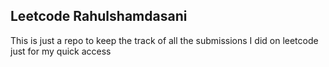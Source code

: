 ##  Leetcode Rahulshamdasani

This is just a repo to keep the track of all the submissions I did on leetcode just for my quick access 
